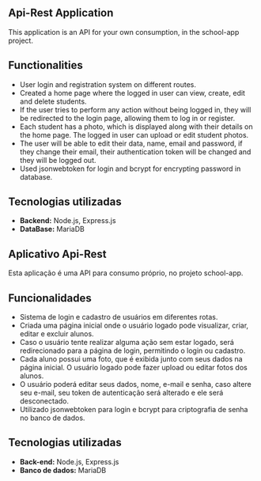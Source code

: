 ## Api-Rest Application
This application is an API for your own consumption, in the school-app project.

## Functionalities
- User login and registration system on different routes.
- Created a home page where the logged in user can view, create, edit and delete students.
- If the user tries to perform any action without being logged in, they will be redirected to the login page, allowing them to log in or register.
- Each student has a photo, which is displayed along with their details on the home page. The logged in user can upload or edit student photos.
- The user will be able to edit their data, name, email and password, if they change their email, their authentication token will be changed and they will be logged out.
- Used jsonwebtoken for login and bcrypt for encrypting password in database.

## Tecnologias utilizadas
- **Backend:** Node.js, Express.js
- **DataBase:** MariaDB

## Aplicativo Api-Rest
Esta aplicação é uma API para consumo próprio, no projeto school-app.

## Funcionalidades
- Sistema de login e cadastro de usuários em diferentes rotas.
- Criada uma página inicial onde o usuário logado pode visualizar, criar, editar e excluir alunos.
- Caso o usuário tente realizar alguma ação sem estar logado, será redirecionado para a página de login, permitindo o login ou cadastro.
- Cada aluno possui uma foto, que é exibida junto com seus dados na página inicial. O usuário logado pode fazer upload ou editar fotos dos alunos.
- O usuário poderá editar seus dados, nome, e-mail e senha, caso altere seu e-mail, seu token de autenticação será alterado e ele será desconectado.
- Utilizado jsonwebtoken para login e bcrypt para criptografia de senha no banco de dados.

## Tecnologias utilizadas
- **Back-end:** Node.js, Express.js
- **Banco de dados:** MariaDB
